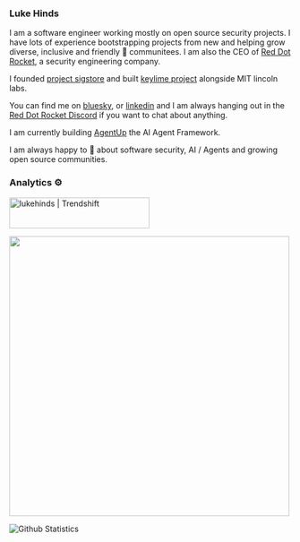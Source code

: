 ### Luke Hinds

I am a software engineer working mostly on open source security projects. I have lots of experience bootstrapping projects from new and helping grow diverse, inclusive and friendly 👯 communitees. I am also the CEO of [Red Dot Rocket](https://www.rdrocket.com/), a security engineering company. 

I founded [project sigstore](https://sigstore.dev) and built [keylime project](https://keylime.dev) alongside MIT lincoln labs.

You can find me on [bluesky](https://bsky.app/profile/lukehinds.bsky.social), or [linkedin](https://www.linkedin.com/in/lukehinds/) and I am always hanging out in the [Red Dot Rocket Discord](https://discord.gg/pPcjYzGvbS) if you want to chat about anything. 

I am currently building [AgentUp](https://github.com/RedDotRocket.com/AgentUp) the AI Agent Framework. 

I am always happy to 💬 about software security, AI / Agents and growing open source communities.

### Analytics ⚙️

<a href="https://trendshift.io/developers/8128" target="_blank"><img src="https://trendshift.io/api/badge/developers/8128" alt="lukehinds | Trendshift" style="width: 250px; height: 55px;" width="250" height="55"/></a>

<a href="https://profile.codersrank.io/user/lukehinds"><img src="https://cr-ss-service.azurewebsites.net/api/ScreenShot?widget=summary&username=lukehinds&badges=3&show-avatar=false&style=--header-bg-color:%23000;--border-radius:10px" width="500px"/></a>

![Github Statistics](https://github-readme-stats.vercel.app/api/?username=lukehinds&count_private=true&show_icons=true)

<!-- ![Github Contributions](https://github-readme-streak-stats.herokuapp.com/?user=lukehinds&hide_border=true) -->

<!-- <a href="https://profile.codersrank.io/user/lukehinds"><img src="https://cr-skills-chart-widget.azurewebsites.net/api/api?username=lukehinds"/></a> -->

<!--
![Github Languages](https://github-readme-stats.vercel.app/api/top-langs/?username=lukehinds&layout=compact&count_private=true&langs_count=9&hide=jupyter%20notebook)
-->
